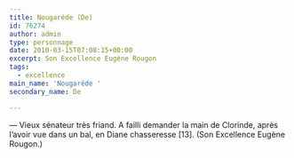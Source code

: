 ```yaml
---
title: Nougaréde (De)
id: 76274
author: admin
type: personnage
date: 2010-03-15T07:08:15+00:00
excerpt: Son Excellence Eugène Rougon
tags:
  - excellence
main_name: 'Nougaréde '
secondary_name: De

---
```

— Vieux sénateur très friand. A failli demander la main de Clorinde, après l&rsquo;avoir vue dans un bal, en Diane chasseresse [13]. (Son Excellence Eugène Rougon.)